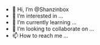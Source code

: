 - 👋 Hi, I’m @Shanzinbox
- 👀 I’m interested in ...
- 🌱 I’m currently learning ...
- 💞️ I’m looking to collaborate on ...
- 📫 How to reach me ...

<!---
Shanzinbox/Shanzinbox is a ✨ special ✨ repository because its `README.md` (this file) appears on your GitHub profile.
You can click the Preview link to take a look at your changes.
--->

